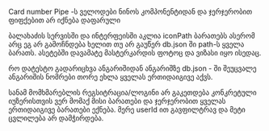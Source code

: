 Card number Pipe -ს ველოდები ნინოს კომპონენტიდან და ჯერჯერობით ფიფქებით არ იქნება
დაფარული

ბალახაძის სერვისში და ინტერფეისში აკლია iconPath ბარათებს ასერომ არც ეგ არ გამოჩნდება ხელით თუ არ
გაუწერ db.json ში path-ს ყველა ბარათს. ასეტებში დავამატე მასტერკარდის ფოტოც და ვიზასი იყო ისედაც.

რო დატესტო გადარიცხვა ანგარიშიდან ანგარიშზე db.json - ში შეუცვალე ანგარიშის ნომრები
თორე ეხლა ყველას ერთიდაიგივე აქვს.

სანამ მომხმარებლის რეგსიტრაცია/ლოგინი არ გაკეთდება კონკრეტული იუზერისთვის ვერ მომაქ მისი ბარათები
და ჯერჯერობით ყველას ერთიდაიგივე ბარათები ექნება. მერე userId ით გავფილტრავ და მეტი ცვლილება არ დამჭირდება.
